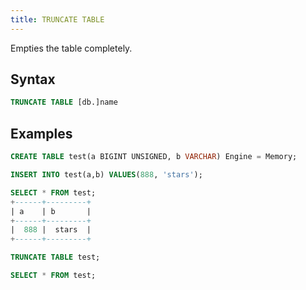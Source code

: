 ```yaml
---
title: TRUNCATE TABLE
---
```


Empties the table completely.

## Syntax

```sql
TRUNCATE TABLE [db.]name
```

## Examples

```sql
CREATE TABLE test(a BIGINT UNSIGNED, b VARCHAR) Engine = Memory;

INSERT INTO test(a,b) VALUES(888, 'stars');

SELECT * FROM test;
+------+---------+
| a    | b       |
+------+---------+
|  888 |  stars  |
+------+---------+

TRUNCATE TABLE test;

SELECT * FROM test;
```
